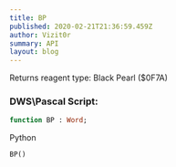 ```yaml
---
title: BP
published: 2020-02-21T21:36:59.459Z
author: Vizit0r
summary: API
layout: blog
---
```


 

Returns reagent type: Black Pearl ($0F7A)


 ### DWS\Pascal Script:

```pascal
function BP : Word;
```


Python

```python
BP()
```


